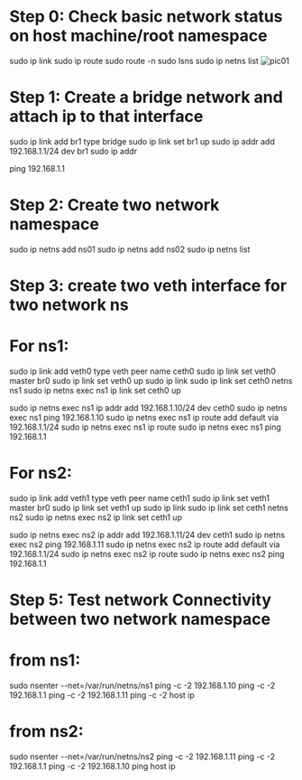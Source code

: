 
# Step 0: Check basic network status on host machine/root namespace

sudo ip link
sudo ip route
sudo route -n
sudo lsns
sudo ip netns list
![pic01]()

# Step 1: Create a bridge network and attach ip to that interface

sudo ip link add br1 type bridge
sudo ip link set br1 up
sudo ip addr add 192.168.1.1/24 dev br1
sudo ip addr

ping 192.168.1.1
# Step 2: Create two network namespace

sudo ip netns add ns01
sudo ip netns add ns02
sudo ip netns list

# Step 3: create two veth interface for two network ns

# For ns1:

sudo ip link add veth0 type veth peer name ceth0
sudo ip link set veth0 master br0
sudo ip link set veth0 up
sudo ip link 
sudo ip link set ceth0 netns ns1
sudo ip netns exec ns1 ip link set ceth0 up

sudo ip netns exec ns1 ip addr add 192.168.1.10/24 dev ceth0
sudo ip netns exec ns1 ping 192.168.1.10
sudo ip netns exec ns1 ip route add default via 192.168.1.1/24
sudo ip netns exec ns1 ip route 
sudo ip netns exec ns1 ping 192.168.1.1

# For ns2:

sudo ip link add veth1 type veth peer name ceth1
sudo ip link set veth1 master br0
sudo ip link set veth1 up
sudo ip link 
sudo ip link set ceth1 netns ns2
sudo ip netns exec ns2 ip link set ceth1 up

sudo ip netns exec ns2 ip addr add 192.168.1.11/24 dev ceth1
sudo ip netns exec ns2 ping 192.168.1.11
sudo ip netns exec ns2 ip route add default via 192.168.1.1/24 
sudo ip netns exec ns2 ip route 
sudo ip netns exec ns2 ping 192.168.1.1

# Step 5: Test network Connectivity between two network namespace

# from ns1: 

sudo nsenter --net=/var/run/netns/ns1
ping -c -2 192.168.1.10
ping -c -2 192.168.1.1
ping -c -2 192.168.1.11
ping -c -2 host ip

# from ns2: 

sudo nsenter --net=/var/run/netns/ns2
ping -c -2 192.168.1.11
ping -c -2 192.168.1.1
ping -c -2 192.168.1.10
ping host ip

